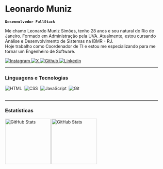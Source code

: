 #  Leonardo Muniz

**`Desenvolvedor FullStack`**

Me chamo Leonardo Muniz Simões, tenho 28 anos e sou natural do Rio de Janeiro. Formado em Administração pela UVA. Atualmente, estou cursando Análise e Desenvolvimento de Sistemas na IBMR - RJ. <br> 
Hoje trabalho como Coordenador de TI e estou me especializando para me tornar um Engenheiro de Software.

<p align="left">
    <a href="https://www.instagram.com/munizleonardo/">
        <img 
            alt="Instagram" 
            title="Instagram" 
            src="https://img.shields.io/badge/Instagram-E4405F?style=for-the-badge&logo=instagram&logoColor=white"
        />
    </a> 
    <a href="https://x.com/muniizzleo">
        <img 
            alt="X" 
            title="X"
            src="https://img.shields.io/badge/X-000000?style=for-the-badge&logo=x&logoColor=white"
        />
    </a> 
    <a href="https://github.com/Munizleonardo">
        <img 
            alt="Github" 
            title="GitHub" 
            src="https://img.shields.io/badge/GitHub-100000?style=for-the-badge&logo=github&logoColor=white"
        />
    </a>
    <a href="https://www.linkedin.com/in/leonardo-muniz-ab17b718a/">
        <img 
            alt="Linkedin" 
            title="Linkedin" 
            src="https://img.shields.io/badge/LinkedIn-0077B5?style=for-the-badge&logo=linkedin&logoColor=white"
        />
    </a>
</p>

---

### Linguagens e Tecnologias

<img 
    align="left" 
    alt="HTML"
    title="HTML" 
    style="padding-right: 5px;" 
    src="https://img.shields.io/badge/HTML5-E34F26?style=for-the-badge&logo=html5&logoColor=white" 
/>
<img 
    align="left" 
    alt="CSS" 
    title="CSS"
    style="padding-right: 5px;" 
    src="https://img.shields.io/badge/CSS3-1572B6?style=for-the-badge&logo=css3&logoColor=white" 
/>
<img 
    align="left" 
    alt="JavaScript" 
    title="JavaScript"
    style="padding-right: 5px;" 
    src="https://img.shields.io/badge/JavaScript-323330?style=for-the-badge&logo=javascript&logoColor=F7DF1E" 
/>
<img 
    align="left" 
    alt="Git" 
    title="Git"
    style="padding-right: px;" 
    src="https://img.shields.io/badge/GIT-E44C30?style=for-the-badge&logo=git&logoColor=white" 
/>

<br/>
<br/>

---

### Estatísticas

<p>
  <img 
    align="left" 
    alt="GitHub Stats" 
    height="150" 
    src="https://github-readme-stats.vercel.app/api?username=munizleonardo&show_icons=true&theme=tokyonight&include_all_commits=true&locale=pt-br" 
  />

<img 
      align="left" 
      alt="GitHub Stats" 
      height="150" 
      src="https://github-readme-stats.vercel.app/api/top-langs/?username=munizleonardo&theme=tokyonight&layout=compact&custom_title=Tecnologias&langs_count=9" 
  />

</p>
